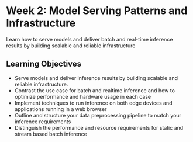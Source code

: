 # Week 2: Model Serving Patterns and Infrastructure  

Learn how to serve models and deliver batch and real-time inference results by building scalable and reliable infrastructure  

## Learning Objectives

- Serve models and deliver inference results by building scalable and reliable infrastructure.
- Contrast the use case for batch and realtime inference and how to optimize performance and hardware usage in each case
- Implement techniques to run inference on both edge devices and applications running in a web browser
- Outline and structure your data preprocessing pipeline to match your inference requirements
- Distinguish the performance and resource requirements for static and stream based batch inference


